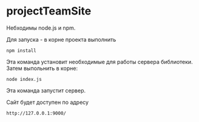 # projectTeamSite
Небходимы node.js и npm.  

Для запуска - в корне проекта выполнить 
```
npm install
```
Эта команда установит необходимые для работы сервера библиотеки.   
Затем выпольнить в корне:  

```
node index.js
```
Эта команда запустит сервер.  


Сайт будет доступен по адресу 
```
http://127.0.0.1:9000/
```

